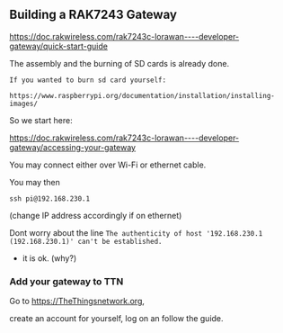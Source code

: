 ## Building a RAK7243 Gateway

https://doc.rakwireless.com/rak7243c-lorawan----developer-gateway/quick-start-guide

The assembly and the burning of SD cards is already done.

```
If you wanted to burn sd card yourself:

https://www.raspberrypi.org/documentation/installation/installing-images/

``` 

So we start here:

https://doc.rakwireless.com/rak7243c-lorawan----developer-gateway/accessing-your-gateway

You may connect either over Wi-Fi or ethernet cable.

You may then
```
ssh pi@192.168.230.1
```
(change IP address accordingly if on ethernet)

Dont worry about the line
```The authenticity of host '192.168.230.1 (192.168.230.1)' can't be established.```

- it is ok. (why?)



### Add your gateway to TTN

Go to https://TheThingsnetwork.org,

create an account for yourself, log on an follow the guide.
